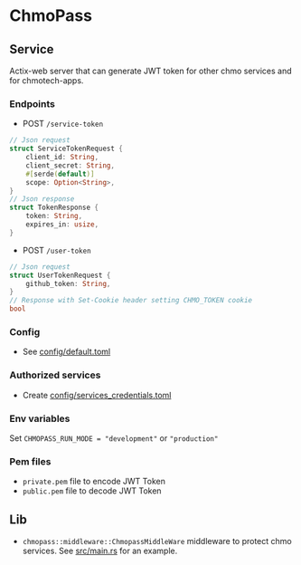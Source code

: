 # ChmoPass

## Service
Actix-web server that can generate JWT token for other chmo services and for chmotech-apps.

### Endpoints

- POST `/service-token`
```rust
// Json request
struct ServiceTokenRequest {
    client_id: String,
    client_secret: String,
    #[serde(default)]
    scope: Option<String>,
}
// Json response
struct TokenResponse {
    token: String,
    expires_in: usize,
}

```

- POST `/user-token`
```rust
// Json request
struct UserTokenRequest {
    github_token: String,
}
// Response with Set-Cookie header setting CHMO_TOKEN cookie
bool
```

### Config
- See [config/default.toml](config/default.toml)

### Authorized services
- Create [config/services_credentials.toml](config/services_credentials.toml)

### Env variables

Set `CHMOPASS_RUN_MODE = "development"` or `"production"`

### Pem files
- `private.pem` file to encode JWT Token
- `public.pem` file to decode JWT Token


## Lib

- `chmopass::middleware::ChmopassMiddleWare` middleware to protect chmo services. See [src/main.rs](src/main.rs) for an example.